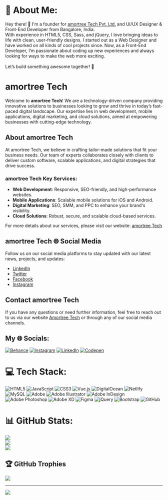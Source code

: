 # 💫 About Me:
Hey there! 👋 I'm a founder for [amortree Tech Pvt. Ltd.](https://amortree.com/) and UI/UX Designer & Front-End Developer from Bangalore, India.<br>With experience in HTML5, CSS, Sass, and jQuery, I love bringing ideas to life with clean, user-friendly designs. I started out as a Web Designer and have worked on all kinds of cool projects since. Now, as a Front-End Developer, I’m passionate about coding up new experiences and always looking for ways to make the web more exciting.<br><br>Let’s build something awesome together! 🚀


# amortree Tech

Welcome to **amortree Tech**! We are a technology-driven company providing innovative solutions to businesses looking to grow and thrive in today’s fast-paced digital landscape. Our expertise lies in web development, mobile applications, digital marketing, and cloud solutions, aimed at empowering businesses with cutting-edge technology.

## About amortree Tech

At amortree Tech, we believe in crafting tailor-made solutions that fit your business needs. Our team of experts collaborates closely with clients to deliver custom software, scalable applications, and digital strategies that drive success.

### amortree Tech Key Services:
- **Web Development**: Responsive, SEO-friendly, and high-performance websites.
- **Mobile Applications**: Scalable mobile solutions for iOS and Android.
- **Digital Marketing**: SEO, SMM, and PPC to enhance your brand's visibility.
- **Cloud Solutions**: Robust, secure, and scalable cloud-based services.
  
For more details about our services, please visit our website: [amortree Tech](https://amortree.com/)

## amortree Tech 🌐 Social Media

Follow us on our social media platforms to stay updated with our latest news, projects, and updates:

- [LinkedIn](https://linkedin.com/company/amortree-tech)
- [Twitter](https://twitter.com/amortreetech)
- [Facebook](https://facebook.com/amortreetech)
- [Instagram](https://instagram.com/amortreetech)

## Contact amortree Tech

If you have any questions or need further information, feel free to reach out to us via our website [Amortree Tech](https://amortree.com/contact) or through any of our social media channels.



## My 🌐 Socials:
[![Behance](https://img.shields.io/badge/Behance-1769ff?logo=behance&logoColor=white)](https://behance.net/https://www.behance.net/dineshwdesign) [![Instagram](https://img.shields.io/badge/Instagram-%23E4405F.svg?logo=Instagram&logoColor=white)](https://instagram.com/https://www.instagram.com/darkdvdsn) [![LinkedIn](https://img.shields.io/badge/LinkedIn-%230077B5.svg?logo=linkedin&logoColor=white)](https://linkedin.com/in/https://www.linkedin.com/in/dineshdesign/) [![Codepen](https://img.shields.io/badge/Codepen-000000?style=for-the-badge&logo=codepen&logoColor=white)](https://codepen.io/https://codepen.io/dineshdesign) 

# 💻 Tech Stack:
![HTML5](https://img.shields.io/badge/html5-%23E34F26.svg?style=for-the-badge&logo=html5&logoColor=white) ![JavaScript](https://img.shields.io/badge/javascript-%23323330.svg?style=for-the-badge&logo=javascript&logoColor=%23F7DF1E) ![CSS3](https://img.shields.io/badge/css3-%231572B6.svg?style=for-the-badge&logo=css3&logoColor=white) ![Vue.js](https://img.shields.io/badge/vue.js-%2335495e.svg?style=for-the-badge&logo=vuedotjs&logoColor=%234FC08D) ![DigitalOcean](https://img.shields.io/badge/DigitalOcean-%230167ff.svg?style=for-the-badge&logo=digitalOcean&logoColor=white) ![Netlify](https://img.shields.io/badge/netlify-%23000000.svg?style=for-the-badge&logo=netlify&logoColor=#00C7B7) ![MySQL](https://img.shields.io/badge/mysql-4479A1.svg?style=for-the-badge&logo=mysql&logoColor=white) ![Adobe](https://img.shields.io/badge/adobe-%23FF0000.svg?style=for-the-badge&logo=adobe&logoColor=white) ![Adobe Illustrator](https://img.shields.io/badge/adobe%20illustrator-%23FF9A00.svg?style=for-the-badge&logo=adobe%20illustrator&logoColor=white) ![Adobe InDesign](https://img.shields.io/badge/Adobe%20InDesign-49021F?style=for-the-badge&logo=adobeindesign&logoColor=FF3366) ![Adobe Photoshop](https://img.shields.io/badge/adobe%20photoshop-%2331A8FF.svg?style=for-the-badge&logo=adobe%20photoshop&logoColor=white) ![Adobe XD](https://img.shields.io/badge/Adobe%20XD-470137?style=for-the-badge&logo=Adobe%20XD&logoColor=#FF61F6) ![Figma](https://img.shields.io/badge/figma-%23F24E1E.svg?style=for-the-badge&logo=figma&logoColor=white) ![jQuery](https://img.shields.io/badge/jquery-%230769AD.svg?style=for-the-badge&logo=jquery&logoColor=white) ![Bootstrap](https://img.shields.io/badge/bootstrap-%238511FA.svg?style=for-the-badge&logo=bootstrap&logoColor=white) ![GitHub](https://img.shields.io/badge/github-%23121011.svg?style=for-the-badge&logo=github&logoColor=white)
# 📊 GitHub Stats:
![](https://github-readme-stats.vercel.app/api?username=dineshann&theme=dark&hide_border=false&include_all_commits=true&count_private=false)<br/>
![](https://github-readme-streak-stats.herokuapp.com/?user=dineshann&theme=dark&hide_border=false)<br/>
![](https://github-readme-stats.vercel.app/api/top-langs/?username=dineshann&theme=dark&hide_border=false&include_all_commits=true&count_private=false&layout=compact)

## 🏆 GitHub Trophies
![](https://github-profile-trophy.vercel.app/?username=dineshann&theme=radical&no-frame=false&no-bg=true&margin-w=4)

<!-- ### 🔝 Top Contributed Repo
![](https://github-contributor-stats.vercel.app/api?username=dineshann&limit=5&theme=dark&combine_all_yearly_contributions=true) -->

---
[![](https://visitcount.itsvg.in/api?id=dineshann&icon=0&color=0)](https://visitcount.itsvg.in)

